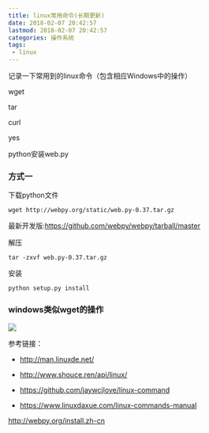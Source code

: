 ```yaml
---
title: linux常用命令(长期更新)
date: 2018-02-07 20:42:57
lastmod: 2018-02-07 20:42:57
categories: 操作系统
tags: 
 - linux
---
```


记录一下常用到的linux命令（包含相应Windows中的操作）

<!--more-->

wget

tar

curl

yes


python安装web.py

### 方式一

下载python文件

```
wget http://webpy.org/static/web.py-0.37.tar.gz
```

最新开发版:https://github.com/webpy/webpy/tarball/master

解压

```
tar -zxvf web.py-0.37.tar.gz
```

安装

```
python setup.py install
```

### windows类似wget的操作

![](http://trigolds.com/win1.png)

参考链接：

- <a href="http://man.linuxde.net/">http://man.linuxde.net/</a>

- <a href="http://www.shouce.ren/api/linux/">http://www.shouce.ren/api/linux/</a>

- <a href="https://github.com/jaywcjlove/linux-command">https://github.com/jaywcjlove/linux-command</a>

- <a href="https://www.linuxdaxue.com/linux-commands-manual">https://www.linuxdaxue.com/linux-commands-manual</a>



http://webpy.org/install.zh-cn
